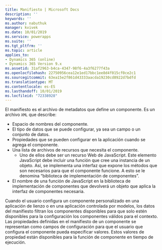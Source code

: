 ```yaml
---
title: Manifiesto | Microsoft Docs
description: ''
keywords: ''
ms.author: nabuthuk
manager: kvivek
ms.date: 10/01/2019
ms.service: powerapps
ms.suite: ''
ms.tgt_pltfrm: ''
ms.topic: article
applies_to:
- Dynamics 365 (online)
- Dynamics 365 Version 9.x
ms.assetid: 31af2963-b4ca-4347-98f6-4a3f6277f43a
ms.openlocfilehash: 22750956cea12e1ed17bbc1ee8d4f015cf0ce2c1
ms.sourcegitcommit: 63ea15e2f861d43333aacda19230cd8922d7bdfd
ms.translationtype: MT
ms.contentlocale: es-ES
ms.lasthandoff: 10/01/2019
ms.locfileid: "72338928"
---
```

El manifiesto es el archivo de metadatos que define un componente. Es un archivo `XML` que describe:

- Espacio de nombres del componente.
- El tipo de datos que se puede configurar, ya sea un campo o un conjunto de datos.
- Propiedades que se pueden configurar en la aplicación cuando se agrega el componente.
- Una lista de archivos de recursos que necesita el componente. 
  - Uno de ellos debe ser un recurso Web de JavaScript. Este elemento JavaScript debe incluir una función que cree una instancia de un objeto. Así, se implementa una interfaz que expone los métodos que son necesarios para que el componente funcione. A esto se le denomina “biblioteca de implementación de componentes”.
- El nombre de una función de JavaScript en la biblioteca de implementación de componentes que devolverá un objeto que aplica la interfaz de componentes necesaria.

Cuando el usuario configura un componente personalizado en una aplicación de lienzo o en una aplicación controlada por modelos, los datos del manifiesto filtran los componentes disponibles para que solo estén disponibles para la configuración los componentes válidos para el contexto. Las propiedades definidas en el manifiesto de un componente se representan como campos de configuración para que el usuario que configura el componente pueda especificar valores. Estos valores de propiedad están disponibles para la función de componente en tiempo de ejecución.
